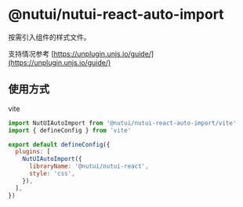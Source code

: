 # @nutui/nutui-react-auto-import

按需引入组件的样式文件。

支持情况参考 [https://unplugin.unjs.io/guide/](https://unplugin.unjs.io/guide/)

## 使用方式

vite

```js
import NutUIAutoImport from '@nutui/nutui-react-auto-import/vite'
import { defineConfig } from 'vite'

export default defineConfig({
  plugins: [
    NutUIAutoImport({
      libraryName: '@nutui/nutui-react',
      style: 'css',
    }),
  ],
})
```
